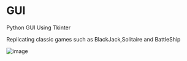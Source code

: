 # GUI
Python GUI Using Tkinter

Replicating classic games such as BlackJack,Solitaire and BattleShip


![image](https://github.com/Drone300/GUI/assets/124827807/3c44729c-4837-4805-ad10-ce1f32242eb2)
